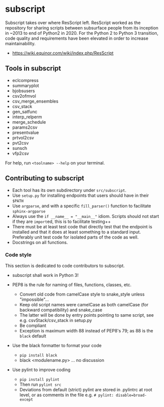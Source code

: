 # subscript #

Subscript takes over where ResScript left. ResScript worked as the repository for sharing
scripts between subsurface people from its inception in ~2013 to end of Python2 in 2020. 
For the Python 2 to Python 3 transition, code quality and requirements have been elevated
in order to increase maintainability.

* https://wiki.equinor.com/wiki/index.php/ResScript

## Tools in subscript ##

* eclcompress
* summaryplot
* bjobsusers
* csv2ofmvol
* csv_merge_ensembles
* csv_stack
* gen_satfunc
* interp_relperm
* merge_schedule
* params2csv
* presentvalue
* prtvol2csv
* pvt2csv
* sunsch
* vfp2csv

For help, run `<toolname> --help` on your terminal.

## Contributing to subscript ##

* Each tool has its own subdirectory under `src/subscript`. 
* Use `setup.py` for installing endpoints that users should have in their `$PATH`
* Use `argparse`, and with a specific `fill_parser()` function to facilitate `sphinx-argparse`
* Always use the `if __name__ = "__main__"` idiom. Scripts should not start if they are `import`ed, this is to facilitate testing++
* There must be at least test code that directly test that the endpoint is installed and that it does at least something to a standard input. Preferably unit test code for isolated parts of the code as well.
* Docstrings on all functions.

### Code style ###

This section is dedicated to code contributors to subscript.

* subscript shall work in Python 3!

* PEP8 is the rule for naming of files, functions, classes, etc.
  * Convert old code from camelCase style to snake_style unless "impossible"...
  * Keep old script names were camelCase as both camelCase (for backward compatibility) and snake_case
  * The latter will be done by entry points pointing to same script, see e.g. csvStack/csv_stack in setup.py
  * Be compliant
  * Exception is maximum width 88 instead of PEP8's 79; as 88 is the `black` default

* Use the black formatter to format your code
  * `pip install black`
  * black <modulename.py> ... no discussion

* Use pylint to improve coding
  * `pip install pylint`
  * Then run `pylint src`
  * Deviations from default (strict) pylint are stored in .pylintrc at root level, or as comments in the file e.g. `# pylint: disable=broad-except`
